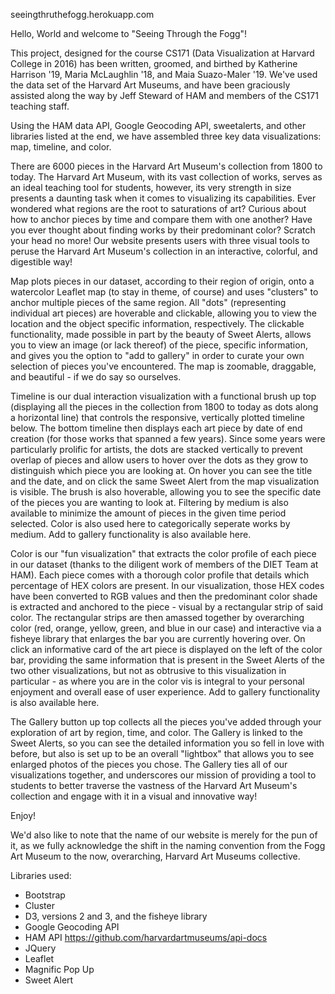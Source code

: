 seeingthruthefogg.herokuapp.com

Hello, World and welcome to "Seeing Through the Fogg"!

This project, designed for the course CS171 (Data Visualization at Harvard College in 2016) has been written, groomed, and birthed by Katherine Harrison '19, Maria McLaughlin '18, and Maia Suazo-Maler '19. We've used the data set of the Harvard Art Museums, and have been graciously assisted along the way by Jeff Steward of HAM and members of the CS171 teaching staff. 

Using the HAM data API, Google Geocoding API, sweetalerts, and other libraries listed at the end, we have assembled three key data visualizations: map, timeline, and color. 

There are 6000 pieces in the Harvard Art Museum's collection from 1800 to today.
The Harvard Art Museum, with its vast collection of works, serves as an ideal teaching tool for students, however, its very strength in size presents a daunting task when it comes to visualizing its capabilities. Ever wondered what regions are the root to saturations of art? Curious about how to anchor pieces by time and compare them with one another? Have you ever thought about finding works by their predominant color? Scratch your head no more! Our website presents users with three visual tools to peruse the Harvard Art Museum's collection in an interactive, colorful, and digestible way!

Map plots pieces in our dataset, according to their region of origin, onto a watercolor Leaflet map (to stay in theme, of course) and uses "clusters" to anchor multiple pieces of the same region. All "dots" (representing individual art pieces) are hoverable and clickable, allowing you to view the location and the object specific information, respectively. The clickable functionality, made possible in part by the beauty of Sweet Alerts, allows you to view an image (or lack thereof) of the piece, specific information, and gives you the option to "add to gallery" in order to curate your own selection of pieces you've encountered. The map is zoomable, draggable, and beautiful - if we do say so ourselves. 

Timeline is our dual interaction visualization with a functional brush up top (displaying all the pieces in the collection from 1800 to today as dots along a horizontal line) that controls the responsive, vertically plotted timeline below. The bottom timeline then displays each art piece by date of end creation (for those works that spanned a few years). Since some years were particularly prolific for artists, the dots are stacked vertically to prevent overlap of pieces and allow users to hover over the dots as they grow to distinguish which piece you are looking at. On hover you can see the title and the date, and on click the same Sweet Alert from the map visualization is visible. The brush is also hoverable, allowing you to see the specific date of the pieces you are wanting to look at. Filtering by medium is also available to minimize the amount of pieces in the given time period selected. Color is also used here to categorically seperate works by medium. Add to gallery functionality is also available here. 

Color is our "fun visualization" that extracts the color profile of each piece in our dataset (thanks to the diligent work of members of the DIET Team at HAM). Each piece comes with a thorough color profile that details which percentage of HEX colors are present. In our visualization, those HEX codes have been converted to RGB values and then the predominant color shade is extracted and anchored to the piece - visual by a rectangular strip of said color. The rectangular strips are then amassed together by overarching color (red, orange, yellow, green, and blue in our case) and interactive via a fisheye library that enlarges the bar you are currently hovering over. On click an informative card of the art piece is displayed on the left of the color bar, providing the same information that is present in the Sweet Alerts of the two other visualizations, but not as obtrusive to this visualization in particular - as where you are in the color vis is integral to your personal enjoyment and overall ease of user experience. Add to gallery functionality is also available here. 

The Gallery button up top collects all the pieces you've added through your exploration of art by region, time, and color. The Gallery is linked to the Sweet Alerts, so you can see the detailed information you so fell in love with before, but also is set up to be an overall "lightbox" that allows you to see enlarged photos of the pieces you chose. The Gallery ties all of our visualizations together, and underscores our mission of providing a tool to students to better traverse the vastness of the Harvard Art Museum's collection and engage with it in a visual and innovative way!

Enjoy!

We'd also like to note that the name of our website is merely for the pun of it, as we fully acknowledge the shift in the naming convention from the Fogg Art Museum to the now, overarching, Harvard Art Museums collective. 

Libraries used:
- Bootstrap
- Cluster
- D3, versions 2 and 3, and the fisheye library 
- Google Geocoding API
- HAM API https://github.com/harvardartmuseums/api-docs
- JQuery 
- Leaflet 
- Magnific Pop Up
- Sweet Alert